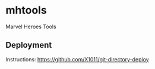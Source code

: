# mhtools
Marvel Heroes Tools

## Deployment
Instructions: https://github.com/X1011/git-directory-deploy